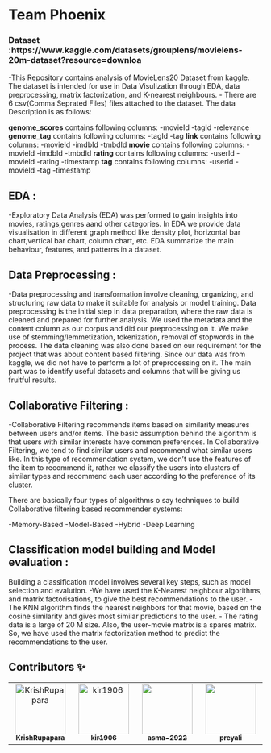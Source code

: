 <h1>Team Phoenix</h1>
<h3>Dataset :https://www.kaggle.com/datasets/grouplens/movielens-20m-dataset?resource=downloa </h3>
-This Repository contains analysis of MovieLens20 Dataset from kaggle. The dataset is intended for use in Data Visulization through EDA, data preprocessing, matrix factorization, and K-nearest neighbours.
- There are 6 csv(Comma Seprated Files) files attached to the dataset.
The data Description is as follows:

**genome_scores** contains following columns:
-movieId
-tagId
-relevance
**genome_tag** contains following columns:
-tagId
-tag
**link** contains following columns:
-movieId
-imdbId
-tmbdId
**movie** contains following columns:
-movieId
-imdbId
-tmbdId
**rating** contains following columns:
-userId
-movieId
-rating
-timestamp
**tag** contains following columns:
-userId
-movieId
-tag
-timestamp
 
<h2>EDA :</h2>
-Exploratory Data Analysis (EDA) was performed to gain insights into movies, ratings,genres aand other categories.
In EDA we provide data  visualisation in different graph method like density plot, horizontal bar chart,vertical bar chart, column chart, etc. EDA summarize the main behaviour, features, and patterns in a dataset.

<h2>Data Preprocessing :</h2>
-Data preprocessing and transformation involve cleaning, organizing, and structuring raw data to make it suitable for analysis or model training.
Data preprocessing is the initial step in data preparation, where the raw data is cleaned and prepared for further analysis. We used the metadata and the content column as our corpus and did our preprocessing on it. We make use of stemming/lemmetization, tokenization, removal of stopwords in the process.
The data cleaning was also done based on our requirement for the project that was about content based filtering. 
Since our data was from kaggle, we did not have to perform a lot of preprocessing on it. The main part was to identify useful datasets and columns that will be giving us fruitful results.

<h2>Collaborative Filtering :</h2>
-Collaborative Filtering recommends items based on similarity measures between users and/or items. The basic assumption behind the algorithm is that users with similar interests have common preferences.
In Collaborative Filtering, we tend to find similar users and recommend what similar users like. In this type of recommendation system, we don’t use the features of the item to recommend it, rather we classify the users into clusters of similar types and recommend each user according to the preference of its cluster.

There are basically four types of algorithms o say techniques to build Collaborative filtering based recommender systems:

-Memory-Based
-Model-Based
-Hybrid
-Deep Learning

 <h2>Classification model building and Model evaluation : </h2>
		Building a classification model involves several key steps, such as model selection and evalution.
  -We have used the K-Nearest neighbour algorithms, and matrix factorisations, to give the best recommendations to the user.
 - The KNN algorithm finds the nearest neighbors for that movie, based on the cosine similarity and gives most similar predictions to the user.
 - The rating data is a large of 20 M size. Also, the user-movie matrix is a spares matrix. So, we have used the matrix factorization method to predict the recommendations to the user.

<h2> Contributors ✨ </h2>
<table>
    <tbody>
     <tr>
      <td align="center" valign="top" width="14.28%"><a href="https://github.com/KrishRupapara"><img src="https://avatars.githubusercontent.com/u/94665286?v=4" width="100px;" alt="KrishRupapara"/><br /><sub><b>KrishRupapara</b></sub></a><br /></td>  
      <td align="center" valign="top" width="14.28%"><a href="https://github.com/kir1906"><img src="https://avatars.githubusercontent.com/u/137956777?v=4" width="100px;" alt="kir1906"/><br /><sub><b>kir1906</b></sub></a><br /></td> 
      <td align="center" valign="top" width="14.28%"><a href="https://github.com/asma-2922"><img src="https://avatars.githubusercontent.com/u/85448414?v=4" width="100px;" alt=""/><br /><sub><b>asma-2922</b></sub></a><br /></td>    
      <td align="center" valign="top" width="14.28%"><a href="https://github.com/preyali"><img src="https://avatars.githubusercontent.com/u/157676561?v=4" width="100px;" alt=""/><br /><sub><b>preyali</b></sub></a><br /></td>    
    </tr>
  </tbody>
</table> 


